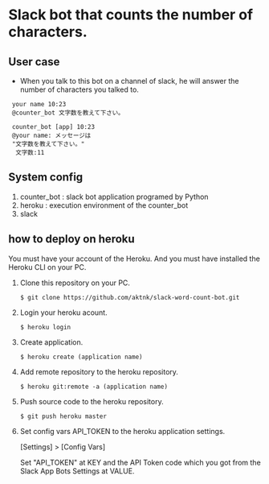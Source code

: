 # Slack bot that counts the number of characters.

## User case

* When you talk to this bot on a channel of slack, he will answer the number of characters you talked to.

```
 your name 10:23
 @counter_bot 文字数を教えて下さい。
```
```
 counter_bot [app] 10:23
 @your name: メッセージは
 "文字数を教えて下さい。"
  文字数:11
```

## System config

1. counter_bot : slack bot application programed by Python
1. heroku : execution environment of the counter_bot
1. slack

## how to deploy on heroku

You must have your account of the Heroku. 
And you must have installed the Heroku CLI on your PC.
1. Clone this repository on your PC.
    ```
    $ git clone https://github.com/aktnk/slack-word-count-bot.git
    ```
1. Login your heroku acount.
    ```
    $ heroku login
    ```
1. Create application.
    ```
    $ heroku create (application name)
    ```
1. Add remote repository to the heroku repository.
    ```
    $ heroku git:remote -a (application name)
    ```
1. Push source code to the heroku repository.
    ```
    $ git push heroku master
    ```
1. Set config vars API_TOKEN to the heroku application settings.

    [Settings] > [Config Vars] 

    Set "API_TOKEN" at KEY and the API Token code which you got from the Slack App Bots Settings at VALUE.
